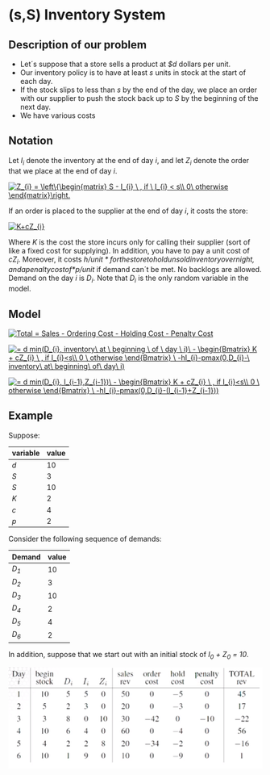 # (s,S) Inventory System

## Description of our problem
* Let´s suppose that a store sells a product at *$d* dollars per unit.
* Our inventory policy is to have at least *s* units in stock at the start of each day.
* If the stock slips to less than *s* by the end of the day, we place an order with our supplier to
push the stock back up to *S* by the beginning of the next day.
* We have various costs

## Notation
Let *I<sub>i</sub>* denote the inventory at the end of day *i*, and let *Z<sub>i</sub>* denote the
order that we place at the end of day *i*.

<a href="https://www.codecogs.com/eqnedit.php?latex=Z_{i}&space;=&space;\left\{\begin{matrix}&space;S&space;-&space;I_{i}&space;\&space;,&space;if&space;\&space;I_{i}&space;<&space;s\\&space;0\&space;otherwise&space;\end{matrix}\right." target="_blank"><img src="https://latex.codecogs.com/gif.latex?Z_{i}&space;=&space;\left\{\begin{matrix}&space;S&space;-&space;I_{i}&space;\&space;,&space;if&space;\&space;I_{i}&space;<&space;s\\&space;0\&space;otherwise&space;\end{matrix}\right." title="Z_{i} = \left\{\begin{matrix} S - I_{i} \ , if \ I_{i} < s\\ 0\ otherwise \end{matrix}\right." /></a>

If an order is placed to the supplier at the end of day *i*, it costs the store:

<a href="https://www.codecogs.com/eqnedit.php?latex=K&plus;cZ_{i}" target="_blank"><img src="https://latex.codecogs.com/gif.latex?K&plus;cZ_{i}" title="K+cZ_{i}" /></a>

Where *K* is the cost the store incurs only for calling their supplier (sort of like a fixed cost for
supplying). In addition, you have to pay a unit cost of *cZ<sub>i</sub>*. Moreover, it costs *$h/unit* for the store to hold unsold inventory overnight, and a penalty cost of *$p/unit*
if demand can´t be met. No backlogs are allowed. Demand on the day *i* is *D<sub>i</sub>*. Note that
*D<sub>i</sub>* is the only random variable in the model.

## Model
<a href="https://www.codecogs.com/eqnedit.php?latex=Total&space;=&space;Sales&space;-&space;Ordering&space;Cost&space;-&space;Holding&space;Cost&space;-&space;Penalty&space;Cost" target="_blank"><img src="https://latex.codecogs.com/gif.latex?Total&space;=&space;Sales&space;-&space;Ordering&space;Cost&space;-&space;Holding&space;Cost&space;-&space;Penalty&space;Cost" title="Total = Sales - Ordering Cost - Holding Cost - Penalty Cost" /></a>

<a href="https://www.codecogs.com/eqnedit.php?latex==&space;d&space;min(D_{i},&space;inventory\&space;at&space;\&space;beginning&space;\&space;of&space;\&space;day&space;\&space;i)\&space;-&space;\begin{Bmatrix}&space;K&space;&plus;&space;cZ_{i}&space;\&space;,&space;if&space;I_{i}<s\\&space;0&space;\&space;otherwise&space;\end{Bmatrix}&space;\&space;-hI_{i}-pmax(0,D_{i}-\&space;inventory\&space;at\&space;beginning\&space;of\&space;day\&space;i)" target="_blank"><img src="https://latex.codecogs.com/gif.latex?=&space;d&space;min(D_{i},&space;inventory\&space;at&space;\&space;beginning&space;\&space;of&space;\&space;day&space;\&space;i)\&space;-&space;\begin{Bmatrix}&space;K&space;&plus;&space;cZ_{i}&space;\&space;,&space;if&space;I_{i}<s\\&space;0&space;\&space;otherwise&space;\end{Bmatrix}&space;\&space;-hI_{i}-pmax(0,D_{i}-\&space;inventory\&space;at\&space;beginning\&space;of\&space;day\&space;i)" title="= d min(D_{i}, inventory\ at \ beginning \ of \ day \ i)\ - \begin{Bmatrix} K + cZ_{i} \ , if I_{i}<s\\ 0 \ otherwise \end{Bmatrix} \ -hI_{i}-pmax(0,D_{i}-\ inventory\ at\ beginning\ of\ day\ i)" /></a>

<a href="https://www.codecogs.com/eqnedit.php?latex==&space;d&space;min(D_{i},&space;I_{i-1},Z_{i-1})\&space;-&space;\begin{Bmatrix}&space;K&space;&plus;&space;cZ_{i}&space;\&space;,&space;if&space;I_{i}<s\\&space;0&space;\&space;otherwise&space;\end{Bmatrix}&space;\&space;-hI_{i}-pmax(0,D_{i}-(I_{i-1}&plus;Z_{i-1}))" target="_blank"><img src="https://latex.codecogs.com/gif.latex?=&space;d&space;min(D_{i},&space;I_{i-1},Z_{i-1})\&space;-&space;\begin{Bmatrix}&space;K&space;&plus;&space;cZ_{i}&space;\&space;,&space;if&space;I_{i}<s\\&space;0&space;\&space;otherwise&space;\end{Bmatrix}&space;\&space;-hI_{i}-pmax(0,D_{i}-(I_{i-1}&plus;Z_{i-1}))" title="= d min(D_{i}, I_{i-1},Z_{i-1})\ - \begin{Bmatrix} K + cZ_{i} \ , if I_{i}<s\\ 0 \ otherwise \end{Bmatrix} \ -hI_{i}-pmax(0,D_{i}-(I_{i-1}+Z_{i-1}))" /></a>

## Example
Suppose:

|variable|value|
|--------|-----|
|*d*     |10   |
|*S*     |3    |
|*S*     |10   |
|*K*     |2    |
|*c*     |4    |
|*p*     |2    |

Consider the following sequence of demands:

|Demand         |value|
|---------------|-----|
|*D<sub>1</sub>*|10   |
|*D<sub>2</sub>*|3    |
|*D<sub>3</sub>*|10   |
|*D<sub>4</sub>*|2    |
|*D<sub>5</sub>*|4    |
|*D<sub>6</sub>*|2    |

In addition, suppose that we start out with an initial stock of *I<sub>0</sub> + Z<sub>0</sub> = 10*.

![Example](sS_model_example.png)





